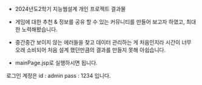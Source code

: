 * 2024년도2학기 지능웹설계 개인 프로젝트 결과물

* 게임에 대한 추천 & 정보를 공유 할 수 있는 커뮤니티를 만들어 보고자 하였고, 최대한 노력해봤습니다.

* 중간중간 보이지 않는 에러들을 찾고 데이터 관리하는 게 처음인지라 시간이 너무 오래 소비되어 처음 설계 했던만큼의 결과를 만들지 못해 아쉽습니다.
  
* mainPage.jsp로 실행하시면 됩니다.

로그인 계정은
id : admin
pass : 1234
입니다.
